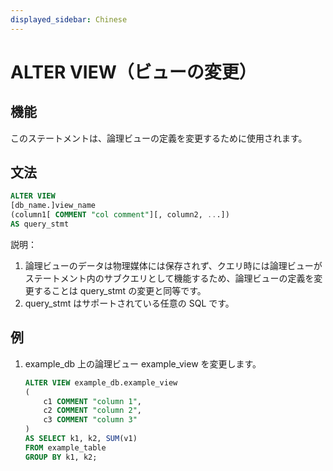 ```yaml
---
displayed_sidebar: Chinese
---
```


# ALTER VIEW（ビューの変更）

## 機能

このステートメントは、論理ビューの定義を変更するために使用されます。

## 文法

```sql
ALTER VIEW
[db_name.]view_name
(column1[ COMMENT "col comment"][, column2, ...])
AS query_stmt
```

説明：

1. 論理ビューのデータは物理媒体には保存されず、クエリ時には論理ビューがステートメント内のサブクエリとして機能するため、論理ビューの定義を変更することは query_stmt の変更と同等です。
2. query_stmt はサポートされている任意の SQL です。

## 例

1. example_db 上の論理ビュー example_view を変更します。

    ```sql
    ALTER VIEW example_db.example_view
    (
        c1 COMMENT "column 1",
        c2 COMMENT "column 2",
        c3 COMMENT "column 3"
    )
    AS SELECT k1, k2, SUM(v1) 
    FROM example_table
    GROUP BY k1, k2;
    ```
